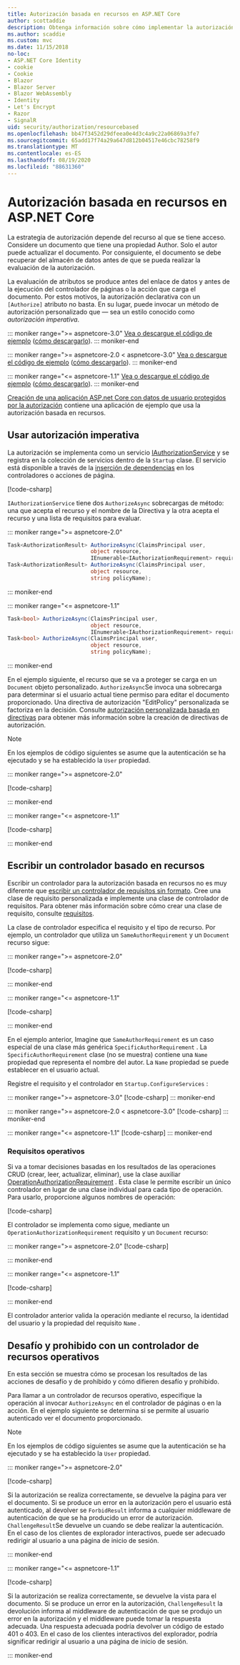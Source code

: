 ```yaml
---
title: Autorización basada en recursos en ASP.NET Core
author: scottaddie
description: Obtenga información sobre cómo implementar la autorización basada en recursos en una aplicación ASP.NET Core cuando un atributo Authorize no sea suficiente.
ms.author: scaddie
ms.custom: mvc
ms.date: 11/15/2018
no-loc:
- ASP.NET Core Identity
- cookie
- Cookie
- Blazor
- Blazor Server
- Blazor WebAssembly
- Identity
- Let's Encrypt
- Razor
- SignalR
uid: security/authorization/resourcebased
ms.openlocfilehash: bb47f3452d29dfeea0e4d3c4a9c22a06869a3fe7
ms.sourcegitcommit: 65add17f74a29a647d812b04517e46cbc78258f9
ms.translationtype: MT
ms.contentlocale: es-ES
ms.lasthandoff: 08/19/2020
ms.locfileid: "88631360"
---
```

# <a name="resource-based-authorization-in-aspnet-core"></a>Autorización basada en recursos en ASP.NET Core

La estrategia de autorización depende del recurso al que se tiene acceso. Considere un documento que tiene una propiedad Author. Solo el autor puede actualizar el documento. Por consiguiente, el documento se debe recuperar del almacén de datos antes de que se pueda realizar la evaluación de la autorización.

La evaluación de atributos se produce antes del enlace de datos y antes de la ejecución del controlador de páginas o la acción que carga el documento. Por estos motivos, la autorización declarativa con un `[Authorize]` atributo no basta. En su lugar, puede invocar un método de autorización personalizado que &mdash; sea un estilo conocido como *autorización imperativa*.

::: moniker range=">= aspnetcore-3.0"
[Vea o descargue el código de ejemplo](https://github.com/dotnet/AspNetCore.Docs/tree/master/aspnetcore/security/authorization/resourcebased/samples/3_0) ([cómo descargarlo](xref:index#how-to-download-a-sample)).
::: moniker-end

 ::: moniker range=">= aspnetcore-2.0 < aspnetcore-3.0"
[Vea o descargue el código de ejemplo](https://github.com/dotnet/AspNetCore.Docs/tree/master/aspnetcore/security/authorization/resourcebased/samples/2_2) ([cómo descargarlo](xref:index#how-to-download-a-sample)).
::: moniker-end

::: moniker range="<= aspnetcore-1.1"
[Vea o descargue el código de ejemplo](https://github.com/dotnet/AspNetCore.Docs/tree/master/aspnetcore/security/authorization/resourcebased/samples/1_1) ([cómo descargarlo](xref:index#how-to-download-a-sample)).
::: moniker-end

[Creación de una aplicación ASP.net Core con datos de usuario protegidos por la autorización](xref:security/authorization/secure-data) contiene una aplicación de ejemplo que usa la autorización basada en recursos.

## <a name="use-imperative-authorization"></a>Usar autorización imperativa

La autorización se implementa como un servicio [IAuthorizationService](/dotnet/api/microsoft.aspnetcore.authorization.iauthorizationservice) y se registra en la colección de servicios dentro de la `Startup` clase. El servicio está disponible a través de la [inserción de dependencias](xref:fundamentals/dependency-injection) en los controladores o acciones de página.

[!code-csharp[](resourcebased/samples/3_0/ResourceBasedAuthApp2/Controllers/DocumentController.cs?name=snippet_IAuthServiceDI&highlight=6)]

`IAuthorizationService` tiene dos `AuthorizeAsync` sobrecargas de método: una que acepta el recurso y el nombre de la Directiva y la otra acepta el recurso y una lista de requisitos para evaluar.

::: moniker range=">= aspnetcore-2.0"

```csharp
Task<AuthorizationResult> AuthorizeAsync(ClaimsPrincipal user,
                          object resource,
                          IEnumerable<IAuthorizationRequirement> requirements);
Task<AuthorizationResult> AuthorizeAsync(ClaimsPrincipal user,
                          object resource,
                          string policyName);
```

::: moniker-end

::: moniker range="<= aspnetcore-1.1"

```csharp
Task<bool> AuthorizeAsync(ClaimsPrincipal user,
                          object resource,
                          IEnumerable<IAuthorizationRequirement> requirements);
Task<bool> AuthorizeAsync(ClaimsPrincipal user,
                          object resource,
                          string policyName);
```

::: moniker-end

<a name="security-authorization-resource-based-imperative"></a>

En el ejemplo siguiente, el recurso que se va a proteger se carga en un `Document` objeto personalizado. `AuthorizeAsync`Se invoca una sobrecarga para determinar si el usuario actual tiene permiso para editar el documento proporcionado. Una directiva de autorización "EditPolicy" personalizada se factoriza en la decisión. Consulte [autorización personalizada basada en directivas](xref:security/authorization/policies) para obtener más información sobre la creación de directivas de autorización.

> [!NOTE]
> En los ejemplos de código siguientes se asume que la autenticación se ha ejecutado y se ha establecido la `User` propiedad.

::: moniker range=">= aspnetcore-2.0"

[!code-csharp[](resourcebased/samples/3_0/ResourceBasedAuthApp2/Pages/Document/Edit.cshtml.cs?name=snippet_DocumentEditHandler)]

::: moniker-end

::: moniker range="<= aspnetcore-1.1"

[!code-csharp[](resourcebased/samples/1_1/ResourceBasedAuthApp1/Controllers/DocumentController.cs?name=snippet_DocumentEditAction)]

::: moniker-end

## <a name="write-a-resource-based-handler"></a>Escribir un controlador basado en recursos

Escribir un controlador para la autorización basada en recursos no es muy diferente que [escribir un controlador de requisitos sin formato](xref:security/authorization/policies#security-authorization-policies-based-authorization-handler). Cree una clase de requisito personalizada e implemente una clase de controlador de requisitos. Para obtener más información sobre cómo crear una clase de requisito, consulte [requisitos](xref:security/authorization/policies#requirements).

La clase de controlador especifica el requisito y el tipo de recurso. Por ejemplo, un controlador que utiliza un `SameAuthorRequirement` y un `Document` recurso sigue:

::: moniker range=">= aspnetcore-2.0"

[!code-csharp[](resourcebased/samples/3_0/ResourceBasedAuthApp2/Services/DocumentAuthorizationHandler.cs?name=snippet_HandlerAndRequirement)]

::: moniker-end

::: moniker range="<= aspnetcore-1.1"

[!code-csharp[](resourcebased/samples/1_1/ResourceBasedAuthApp1/Services/DocumentAuthorizationHandler.cs?name=snippet_HandlerAndRequirement)]

::: moniker-end

En el ejemplo anterior, Imagine que `SameAuthorRequirement` es un caso especial de una clase más genérica `SpecificAuthorRequirement` . La `SpecificAuthorRequirement` clase (no se muestra) contiene una `Name` propiedad que representa el nombre del autor. La `Name` propiedad se puede establecer en el usuario actual.

Registre el requisito y el controlador en `Startup.ConfigureServices` :

::: moniker range=">= aspnetcore-3.0"
[!code-csharp[](resourcebased/samples/3_0/ResourceBasedAuthApp2/Startup.cs?name=snippet_ConfigureServicesSample&highlight=4-8,10)]
::: moniker-end

 ::: moniker range=">= aspnetcore-2.0 < aspnetcore-3.0"
[!code-csharp[](resourcebased/samples/2_2/ResourceBasedAuthApp2/Startup.cs?name=snippet_ConfigureServicesSample&highlight=3-7,9)]
::: moniker-end

::: moniker range="<= aspnetcore-1.1"
[!code-csharp[](resourcebased/samples/1_1/ResourceBasedAuthApp1/Startup.cs?name=snippet_ConfigureServicesSample&highlight=3-7,9)]
::: moniker-end

### <a name="operational-requirements"></a>Requisitos operativos

Si va a tomar decisiones basadas en los resultados de las operaciones CRUD (crear, leer, actualizar, eliminar), use la clase auxiliar [OperationAuthorizationRequirement](/dotnet/api/microsoft.aspnetcore.authorization.infrastructure.operationauthorizationrequirement) . Esta clase le permite escribir un único controlador en lugar de una clase individual para cada tipo de operación. Para usarlo, proporcione algunos nombres de operación:

[!code-csharp[](resourcebased/samples/3_0/ResourceBasedAuthApp2/Services/DocumentAuthorizationCrudHandler.cs?name=snippet_OperationsClass)]

El controlador se implementa como sigue, mediante un `OperationAuthorizationRequirement` requisito y un `Document` recurso:

 ::: moniker range=">= aspnetcore-2.0"
[!code-csharp[](resourcebased/samples/3_0/ResourceBasedAuthApp2/Services/DocumentAuthorizationCrudHandler.cs?name=snippet_Handler)]

::: moniker-end

::: moniker range="<= aspnetcore-1.1"

[!code-csharp[](resourcebased/samples/1_1/ResourceBasedAuthApp1/Services/DocumentAuthorizationCrudHandler.cs?name=snippet_Handler)]

::: moniker-end

El controlador anterior valida la operación mediante el recurso, la identidad del usuario y la propiedad del requisito `Name` .

## <a name="challenge-and-forbid-with-an-operational-resource-handler"></a>Desafío y prohibido con un controlador de recursos operativos

En esta sección se muestra cómo se procesan los resultados de las acciones de desafío y de prohibido y cómo difieren desafío y prohibido.

Para llamar a un controlador de recursos operativo, especifique la operación al invocar `AuthorizeAsync` en el controlador de páginas o en la acción. En el ejemplo siguiente se determina si se permite al usuario autenticado ver el documento proporcionado.

> [!NOTE]
> En los ejemplos de código siguientes se asume que la autenticación se ha ejecutado y se ha establecido la `User` propiedad.

::: moniker range=">= aspnetcore-2.0"

[!code-csharp[](resourcebased/samples/3_0/ResourceBasedAuthApp2/Pages/Document/View.cshtml.cs?name=snippet_DocumentViewHandler&highlight=10-11)]

Si la autorización se realiza correctamente, se devuelve la página para ver el documento. Si se produce un error en la autorización pero el usuario está autenticado, al devolver se `ForbidResult` informa a cualquier middleware de autenticación de que se ha producido un error de autorización. `ChallengeResult`Se devuelve un cuando se debe realizar la autenticación. En el caso de los clientes de explorador interactivos, puede ser adecuado redirigir al usuario a una página de inicio de sesión.

::: moniker-end

::: moniker range="<= aspnetcore-1.1"

[!code-csharp[](resourcebased/samples/1_1/ResourceBasedAuthApp1/Controllers/DocumentController.cs?name=snippet_DocumentViewAction&highlight=11-12)]

Si la autorización se realiza correctamente, se devuelve la vista para el documento. Si se produce un error en la autorización, `ChallengeResult` la devolución informa al middleware de autenticación de que se produjo un error en la autorización y el middleware puede tomar la respuesta adecuada. Una respuesta adecuada podría devolver un código de estado 401 o 403. En el caso de los clientes interactivos del explorador, podría significar redirigir al usuario a una página de inicio de sesión.

::: moniker-end

